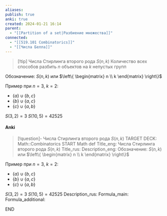 ```yaml
---
aliases: 
publish: true
anki: true
created: 2024-01-21 16:14
parent:
  - "[[Partition of a set|Разбиение множества]]"
connected:
  - "[[519.101 Combinatorics]]"
  - "[[Числа Белла]]"
---
```


> [!tip] Числа Стирлинга второго рода $S(n, k)$
Количество всех способов разбить $n$ объектов на $k$ непустых групп

Обозначение: $S(n, k)$ или $\left\{ \begin{matrix} n \\ k \end{matrix} \right\}$

Пример при $n = 3$, $k = 2$:
- $\{a\} \cup \{b,c\}$
- $\{b\} \cup \{a,c\}$
- $\{c\} \cup \{a,b\}$

$S(3,2) = 3$
$S(10,5) = 42525$

#### Anki
> [!question]- Числа Стирлинга второго рода $S(n, k)$
TARGET DECK: Math::Combinatorics
START
Math def
Title_eng: Числа Стирлинга второго рода $S(n, k)$
Title_rus: 
Description_eng: Обозначение: $S(n, k)$ или $\left\{ \begin{matrix} n \\ k \end{matrix} \right\}$

Пример при $n = 3$, $k = 2$:
- $\{a\} \cup \{b,c\}$
- $\{b\} \cup \{a,c\}$
- $\{c\} \cup \{a,b\}$

$S(3,2) = 3$
$S(10,5) = 42525$
Description_rus: 
Formula_main: 
Formula_additional:
<!--ID: 1705843330675-->
END













